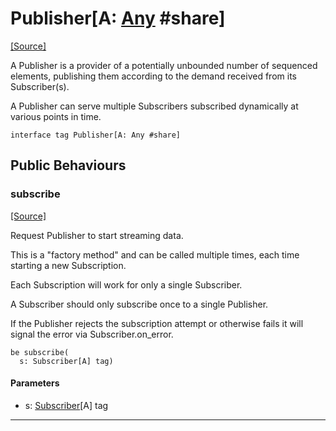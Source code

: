 # Publisher\[A: [Any](builtin-Any.md) #share\]
<span class="source-link">[[Source]](src/reactive_streams/publisher.md#L1)</span>

A Publisher is a provider of a potentially unbounded number of sequenced
elements, publishing them according to the demand received from its
Subscriber(s).

A Publisher can serve multiple Subscribers subscribed dynamically at various
points in time.


```pony
interface tag Publisher[A: Any #share]
```

## Public Behaviours

### subscribe
<span class="source-link">[[Source]](src/reactive_streams/publisher.md#L10)</span>


Request Publisher to start streaming data.

This is a "factory method" and can be called multiple times, each time
starting a new Subscription.

Each Subscription will work for only a single Subscriber.

A Subscriber should only subscribe once to a single Publisher.

If the Publisher rejects the subscription attempt or otherwise fails it
will signal the error via Subscriber.on_error.


```pony
be subscribe(
  s: Subscriber[A] tag)
```
#### Parameters

*   s: [Subscriber](reactive_streams-Subscriber.md)\[A\] tag

---

